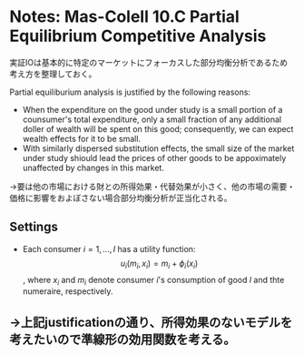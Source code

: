 # Notes: Mas-Colell 10.C Partial Equilibrium Competitive Analysis

実証IOは基本的に特定のマーケットにフォーカスした部分均衡分析であるため考え方を整理しておく。

Partial equiliburium analysis is justified by the following reasons:
- When the expenditure on the good under study is a small portion of a counsumer's total expenditure, only a small fraction of any additional doller of wealth will be spent on this good; consequently, we can expect wealth effects for it to be small.
- With similarly dispersed substitution effects, the small size of the market under study shiould lead the prices of other goods to be appoximately unaffected by changes in this market.

→要は他の市場における財との所得効果・代替効果が小さく、他の市場の需要・価格に影響をおよぼさない場合部分均衡分析が正当化される。

## Settings
- Each consumer $i = 1, ..., I$ has a utility function: 
$$u_{i}(m_{i}, x_{i}) = m_{i} + \phi_{i}(x_{i})$$,
where $x_{i}$ and $m_{i}$ denote consumer $i$'s consumption of good $l$ and thte numeraire, respectively.

→上記justificationの通り、所得効果のないモデルを考えたいので準線形の効用関数を考える。
- 
